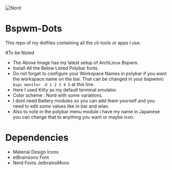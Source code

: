 ![Nord](https://user-images.githubusercontent.com/82205152/115105190-e0b95180-9f7a-11eb-83a4-8c2515d9432b.png)

# Bspwm-Dots 
This repo of my dotfiles containing all the cli-tools or apps I use. 

#To be Noted 
- The Above Image has my latest setup of ArchLinux Bspwm. 
- Install All the Below Listed Polybar fonts. 
- Do not forget to configure your Workspace Names in polybar if you want the workspace name on the bar. 
  That can be changed in your bspwmrc `bspc monitor -d 1 2 3 4 5` at this line. 
- Here I used Kitty as my default terminal emulator. 
- Color scheme : Nord with some variations. 
- I dont need Battery modules so you can add them yourself and you need to edit some values like in bar and wlan. 
- Also to note in the polybar menu module i have my name in Japanese you can change that to anything you want or maybe icon. 

# Dependencies 
- Material Design Icons 
- etBrainsono Font
- Nerd Fonts JetbrainsMono 



